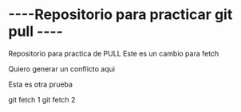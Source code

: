# ----Repositorio para practicar git pull ----
Repositorio para practica de PULL
Este es un cambio para fetch





Quiero generar un conflicto aqui

Esta es otra prueba

git fetch 1
git fetch 2
